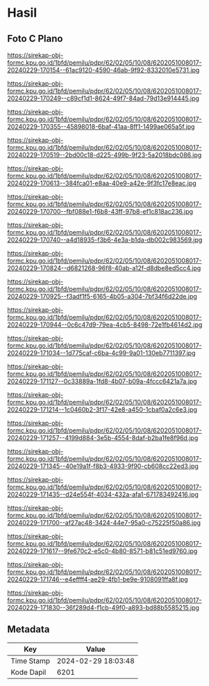 # Hasil

## Foto C Plano

https://sirekap-obj-formc.kpu.go.id/1bfd/pemilu/pdpr/62/02/05/10/08/6202051008017-20240229-170154--61ac9120-4590-46ab-9f92-8332010e5731.jpg

https://sirekap-obj-formc.kpu.go.id/1bfd/pemilu/pdpr/62/02/05/10/08/6202051008017-20240229-170249--c89cf1d1-8624-49f7-84ad-79d13e914445.jpg

https://sirekap-obj-formc.kpu.go.id/1bfd/pemilu/pdpr/62/02/05/10/08/6202051008017-20240229-170355--45898018-6baf-41aa-8ff1-1499ae065a5f.jpg

https://sirekap-obj-formc.kpu.go.id/1bfd/pemilu/pdpr/62/02/05/10/08/6202051008017-20240229-170519--2bd00c18-d225-499b-9f23-5a2018bdc086.jpg

https://sirekap-obj-formc.kpu.go.id/1bfd/pemilu/pdpr/62/02/05/10/08/6202051008017-20240229-170613--384fca01-e8aa-40e9-a42e-9f3fc17e8eac.jpg

https://sirekap-obj-formc.kpu.go.id/1bfd/pemilu/pdpr/62/02/05/10/08/6202051008017-20240229-170700--fbf088e1-f6b8-43ff-97b8-ef1c818ac236.jpg

https://sirekap-obj-formc.kpu.go.id/1bfd/pemilu/pdpr/62/02/05/10/08/6202051008017-20240229-170740--a4d18935-f3b6-4e3a-b1da-db002c983569.jpg

https://sirekap-obj-formc.kpu.go.id/1bfd/pemilu/pdpr/62/02/05/10/08/6202051008017-20240229-170824--d6821268-96f8-40ab-a12f-d8dbe8ed5cc4.jpg

https://sirekap-obj-formc.kpu.go.id/1bfd/pemilu/pdpr/62/02/05/10/08/6202051008017-20240229-170925--f3adf1f5-6165-4b05-a304-7bf34f6d22de.jpg

https://sirekap-obj-formc.kpu.go.id/1bfd/pemilu/pdpr/62/02/05/10/08/6202051008017-20240229-170944--0c6c47d9-79ea-4cb5-8498-72e1fb4614d2.jpg

https://sirekap-obj-formc.kpu.go.id/1bfd/pemilu/pdpr/62/02/05/10/08/6202051008017-20240229-171034--1d775caf-c6ba-4c99-9a01-130eb7711397.jpg

https://sirekap-obj-formc.kpu.go.id/1bfd/pemilu/pdpr/62/02/05/10/08/6202051008017-20240229-171127--0c33889a-1fd8-4b07-b09a-4fccc6421a7a.jpg

https://sirekap-obj-formc.kpu.go.id/1bfd/pemilu/pdpr/62/02/05/10/08/6202051008017-20240229-171214--1c0460b2-3f17-42e8-a450-1cbaf0a2c6e3.jpg

https://sirekap-obj-formc.kpu.go.id/1bfd/pemilu/pdpr/62/02/05/10/08/6202051008017-20240229-171257--4199d884-3e5b-4554-8daf-b2ba1fe8f96d.jpg

https://sirekap-obj-formc.kpu.go.id/1bfd/pemilu/pdpr/62/02/05/10/08/6202051008017-20240229-171345--40e19a1f-f8b3-4933-9f90-cb608cc22ed3.jpg

https://sirekap-obj-formc.kpu.go.id/1bfd/pemilu/pdpr/62/02/05/10/08/6202051008017-20240229-171435--d24e554f-4034-432a-afa1-671783492416.jpg

https://sirekap-obj-formc.kpu.go.id/1bfd/pemilu/pdpr/62/02/05/10/08/6202051008017-20240229-171700--af27ac48-3424-44e7-95a0-c75225f50a86.jpg

https://sirekap-obj-formc.kpu.go.id/1bfd/pemilu/pdpr/62/02/05/10/08/6202051008017-20240229-171617--9fe670c2-e5c0-4b80-8571-b81c51ed9760.jpg

https://sirekap-obj-formc.kpu.go.id/1bfd/pemilu/pdpr/62/02/05/10/08/6202051008017-20240229-171746--e4effff4-ae29-4fb1-be9e-9108091ffa8f.jpg

https://sirekap-obj-formc.kpu.go.id/1bfd/pemilu/pdpr/62/02/05/10/08/6202051008017-20240229-171830--36f289d4-f1cb-49f0-a893-bd88b5585215.jpg


## Metadata

| Key        | Value               |
| ---------- | ------------------- |
| Time Stamp | 2024-02-29 18:03:48 |
| Kode Dapil | 6201                |



